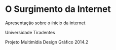O Surgimento da Internet
================

Apresentação sobre o ínicio da internet

Universidade Tiradentes

Projeto Multimídia
Design Gráfico
2014.2
